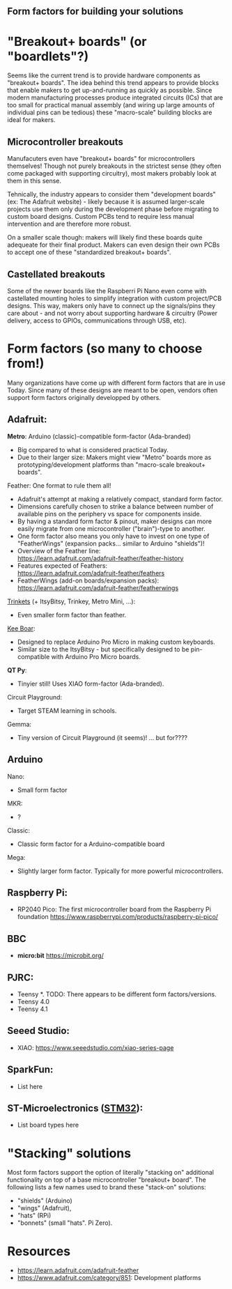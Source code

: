 [STM32]: <https://www.st.com/en/microcontrollers-microprocessors/stm32-32-bit-arm-cortex-mcus.html>
[SparkFun]: <https://www.sparkfun.com/>

## Form factors for building your solutions
<!----------------------------------------------------------------------------->

# "Breakout+ boards" (or "boardlets"?)
Seems like the current trend is to provide hardware components as "breakout+
boards".  The idea behind this trend appears to provide blocks that enable
makers to get up-and-running as quickly as possible. Since modern manufacturing
processes produce integrated circuits (ICs) that are too small for practical
manual assembly (and wiring up large amounts of individual pins can be tedious)
these "macro-scale" building blocks are ideal for makers.

## Microcontroller breakouts
Manufacuters even have "breakout+ boards" for microcontrollers themselves!
Though not purely breakouts in the strictest sense (they often come packaged
with supporting circuitry), most makers probably look at them in this sense.

Tehnically, the industry appears to consider them "development boards" (ex:
The Adafruit website) - likely because it is assumed larger-scale projects
use them only during the development phase before migrating to custom board
designs. Custom PCBs tend to require less manual intervention and are therefore
more robust.

On a smaller scale though: makers will likely find these boards quite adequeate
for their final product. Makers can even design their own PCBs to accept one of
these "standardized breakout+ boards".

## Castellated breakouts
Some of the newer boards like the Raspberri Pi Nano even come with castellated
mounting holes to simplify integration with custom project/PCB designs.
This way, makers only have to connect up the signals/pins they care about -
and not worry about supporting hardware & circuitry (Power delivery, access to
GPIOs, communications through USB, etc).

# Form factors (so many to choose from!)
Many organizations have come up with different form factors that are in use Today.
Since many of these designs are meant to be open, vendors often support form factors
originally developped by others.

## Adafruit:
<!----------------------------------------------------------------------------->
**Metro**: Arduino (classic)-compatible form-factor (Ada-branded)
- Big compared to what is considered practical Today.
- Due to their larger size: Makers might view "Metro" boards more as
  prototyping/development platforms than "macro-scale breakout+ boards".

Feather: One format to rule them all!
- Adafruit's attempt at making a relatively compact, standard form factor.
- Dimensions carefully chosen to strike a balance between number of available
  pins on the periphery vs space for components inside.
- By having a standard form factor & pinout, maker designs can more easily migrate
  from one microcontroller ("brain")-type to another.
- One form factor also means you only have to invest on one type of "FeatherWings"
  (expansion packs... similar to Arduino "shields")!
- Overview of the Feather line:<br>
  <https://learn.adafruit.com/adafruit-feather/feather-history>
- Features expected of Feathers:<br>
  <https://learn.adafruit.com/adafruit-feather/feathers>
- FeatherWings (add-on boards/expansion packs):<br>
  https://learn.adafruit.com/adafruit-feather/featherwings

[Trinkets](https://www.adafruit.com/category/261) (+ ItsyBitsy, Trinkey, Metro Mini, ...):
- Even smaller form factor than feather.

[Kee Boar](https://learn.adafruit.com/adafruit-kb2040):
- Designed to replace Arduino Pro Micro in making custom keyboards.
- Similar size to the ItsyBitsy - but specifically designed to be pin-compatible
  with Arduino Pro Micro boards.

**QT Py**:
- Tinyier still! Uses XIAO form-factor (Ada-branded).

Circuit Playground:
- Target STEAM learning in schools.

Gemma:
- Tiny version of Circuit Playground (it seems)! ... but for????


## Arduino
<!----------------------------------------------------------------------------->
Nano:
- Small form factor

MKR:
- ?

Classic:
- Classic form factor for a Arduino-compatible board

Mega:
- Slightly larger form factor. Typically for more powerful microcontrollers.

## Raspberry Pi:
<!----------------------------------------------------------------------------->
- RP2040 Pico: The first microcontroller board from the Raspberry Pi foundation
  <https://www.raspberrypi.com/products/raspberry-pi-pico/>

## BBC
<!----------------------------------------------------------------------------->
- **micro:bit** <https://microbit.org/>

## PJRC:
<!----------------------------------------------------------------------------->
- Teensy \*. TODO: There appears to be different form factors/versions.
- Teensy 4.0
- Teensy 4.1


## Seeed Studio:
<!----------------------------------------------------------------------------->
- XIAO: <https://www.seeedstudio.com/xiao-series-page>

## SparkFun:
<!----------------------------------------------------------------------------->
- List here

## ST-Microelectronics ([STM32]):
<!----------------------------------------------------------------------------->
- List board types here

# "Stacking" solutions
Most form factors support the option of literally "stacking on" additional
functionality on top of a base microcontroller "breakout+ board". The following
lists a few names used to brand these "stack-on" solutions:
- "shields" (Arduino)
- "wings" (Adafruit),
- "hats" (RPi)
- "bonnets" (small "hats". Pi Zero).

# Resources
<!----------------------------------------------------------------------------->
- <https://learn.adafruit.com/adafruit-feather>
- <https://www.adafruit.com/category/851>: Development platforms